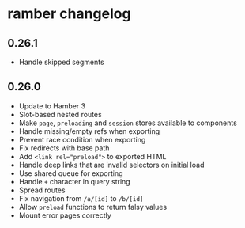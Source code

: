 # ramber changelog

## 0.26.1

* Handle skipped segments

## 0.26.0

* Update to Hamber 3
* Slot-based nested routes
* Make `page`, `preloading` and `session` stores available to components
* Handle missing/empty refs when exporting
* Prevent race condition when exporting
* Fix redirects with base path
* Add `<link rel="preload">` to exported HTML
* Handle deep links that are invalid selectors on initial load
* Use shared queue for exporting
* Handle `+` character in query string
* Spread routes
* Fix navigation from `/a/[id]` to `/b/[id]`
* Allow `preload` functions to return falsy values
* Mount error pages correctly
